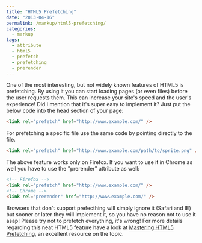 ```yaml
---
title: "HTML5 Prefetching"
date: "2013-04-16"
permalink: /markup/html5-prefetching/
categories:
  - markup
tags:
  - attribute
  - html5
  - prefetch
  - prefetching
  - prerender
---
```


One of the most interesting, but not widely known features of HTML5 is prefetching. By using it you can start loading pages (or even files) before the user requests them. This can increase your site's speed and the user's experience! Did I mention that it's super easy to implement it? Just put the below code into the head section of your page:

```html
<link rel="prefetch" href="http://www.example.com/" />
```

For prefetching a specific file use the same code by pointing directly to the file.

```html
<link rel="prefetch" href="http://www.example.com/path/to/sprite.png" />
```

The above feature works only on Firefox. If you want to use it in Chrome as well you have to use the "prerender" attribute as well:

```html
<!-- Firefox -->
<link rel="prefetch" href="http://www.example.com/" />
<!-- Chrome -->
<link rel="prerender" href="http://www.example.com/" />
```

Browsers that don't support prefecthing will simply ignore it (Safari and IE) but sooner or later they will implement it, so you have no reason not to use it asap! Please try not to prefetch everything, it's wrong! For more details regarding this neat HTML5 feature have a look at [Mastering HTML5 Prefetching](http://www.catswhocode.com/blog/mastering-html5-prefetching "Mastering HTML5 Prefetching"), an excellent resource on the topic.

